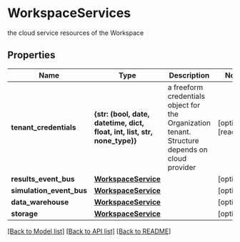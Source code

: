 # WorkspaceServices

the cloud service resources of the Workspace

## Properties
Name | Type | Description | Notes
------------ | ------------- | ------------- | -------------
**tenant_credentials** | **{str: (bool, date, datetime, dict, float, int, list, str, none_type)}** | a freeform credentials object for the Organization tenant. Structure depends on cloud provider | [optional] [readonly] 
**results_event_bus** | [**WorkspaceService**](WorkspaceService.md) |  | [optional] 
**simulation_event_bus** | [**WorkspaceService**](WorkspaceService.md) |  | [optional] 
**data_warehouse** | [**WorkspaceService**](WorkspaceService.md) |  | [optional] 
**storage** | [**WorkspaceService**](WorkspaceService.md) |  | [optional] 

[[Back to Model list]](../README.md#documentation-for-models) [[Back to API list]](../README.md#documentation-for-api-endpoints) [[Back to README]](../README.md)


